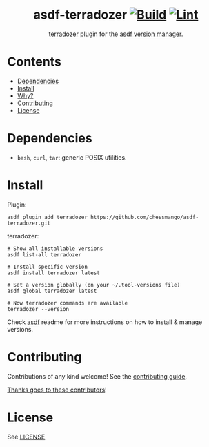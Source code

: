 <div align="center">

# asdf-terradozer [![Build](https://github.com/chessmango/asdf-terradozer/actions/workflows/build.yml/badge.svg)](https://github.com/chessmango/asdf-terradozer/actions/workflows/build.yml) [![Lint](https://github.com/chessmango/asdf-terradozer/actions/workflows/lint.yml/badge.svg)](https://github.com/chessmango/asdf-terradozer/actions/workflows/lint.yml)


[terradozer](https://github.com/jckuester/terradozer) plugin for the [asdf version manager](https://asdf-vm.com).

</div>

# Contents

- [Dependencies](#dependencies)
- [Install](#install)
- [Why?](#why)
- [Contributing](#contributing)
- [License](#license)

# Dependencies

- `bash`, `curl`, `tar`: generic POSIX utilities.

# Install

Plugin:

```shell
asdf plugin add terradozer https://github.com/chessmango/asdf-terradozer.git
```

terradozer:

```shell
# Show all installable versions
asdf list-all terradozer

# Install specific version
asdf install terradozer latest

# Set a version globally (on your ~/.tool-versions file)
asdf global terradozer latest

# Now terradozer commands are available
terradozer --version
```

Check [asdf](https://github.com/asdf-vm/asdf) readme for more instructions on how to
install & manage versions.

# Contributing

Contributions of any kind welcome! See the [contributing guide](contributing.md).

[Thanks goes to these contributors](https://github.com/chessmango/asdf-terradozer/graphs/contributors)!

# License

See [LICENSE](LICENSE)
